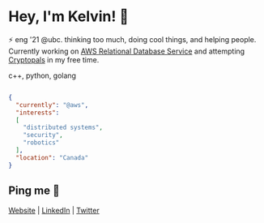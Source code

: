 # Hey, I'm Kelvin! 👋

:zap: eng '21 @ubc. thinking too much, doing cool things, and helping people.
Currently working on [AWS Relational Database Service](https://aws.amazon.com/rds/) and attempting [Cryptopals](https://cryptopals.com/) in my free time.

c++, python, golang
```json

{
  "currently": "@aws",
  "interests": 
  [
    "distributed systems",
    "security",
    "robotics"
  ],
  "location": "Canada"
}

```

## Ping me :postbox:
[Website](https://www.kelvinkoon.dev/) | [LinkedIn](https://www.linkedin.com/in/kelvinkoon/) | [Twitter](https://twitter.com/NotCelsiusDeg)
